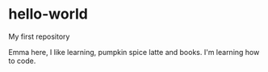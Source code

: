 # hello-world
My first repository 

Emma here, I like learning, pumpkin spice latte and books.
I'm learning how to code.
